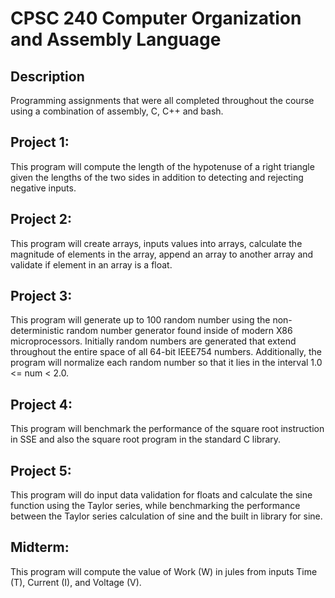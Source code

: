 # CPSC 240 Computer Organization and Assembly Language

## Description

Programming assignments that were all completed throughout the course using a combination of assembly, C, C++ and bash. 

## Project 1:

This program will compute the length of the hypotenuse of a right triangle given the lengths of the two sides in addition to detecting and rejecting negative inputs.

## Project 2:

This program will create arrays, inputs values into arrays, calculate the magnitude of elements in the array, append an array to another array and validate if element in an array is a float. 

## Project 3:

This program will generate up to 100 random number using the non-deterministic random number generator found inside of modern X86 microprocessors. Initially random numbers are generated that extend throughout the entire space of all 64-bit IEEE754 numbers. Additionally, the program will normalize each random number so that it lies in the interval 1.0 <= num < 2.0.

## Project 4:

This program will benchmark the performance of the square root instruction in SSE and also the square root program in the standard C library.

## Project 5:

This program will do  input data validation for floats and calculate the sine function using the Taylor series, while benchmarking the performance between the Taylor series calculation of sine and the built in library for sine.

## Midterm:

This program will compute the value of Work (W) in jules from inputs Time (T), Current (I), and Voltage (V).
